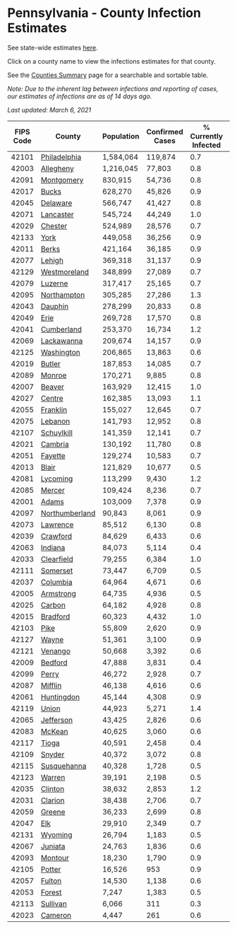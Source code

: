 # Pennsylvania - County Infection Estimates

See state-wide estimates [here](/infections/us-pa).

Click on a county name to view the infections estimates for that county.

See the [Counties Summary](/infections/summary-counties) page for a searchable and sortable table.

*Note: Due to the inherent lag between infections and reporting of cases, our estimates of infections are as of 14 days ago.*

*Last updated: March 6, 2021*

|   FIPS Code |                           County |   Population |   Confirmed Cases |   % Currently Infected |   % Total Infected |
|-------------|----------------------------------|--------------|-------------------|------------------------|--------------------|
|       42101 |     [Philadelphia](philadelphia) |    1,584,064 |           119,874 |                    0.7 |               28.5 |
|       42003 |           [Allegheny](allegheny) |    1,216,045 |            77,803 |                    0.8 |               20.0 |
|       42091 |         [Montgomery](montgomery) |      830,915 |            54,736 |                    0.8 |               23.2 |
|       42017 |                   [Bucks](bucks) |      628,270 |            45,826 |                    0.9 |               25.0 |
|       42045 |             [Delaware](delaware) |      566,747 |            41,427 |                    0.8 |               26.4 |
|       42071 |           [Lancaster](lancaster) |      545,724 |            44,249 |                    1.0 |               26.5 |
|       42029 |               [Chester](chester) |      524,989 |            28,576 |                    0.7 |               18.2 |
|       42133 |                     [York](york) |      449,058 |            36,256 |                    0.9 |               25.3 |
|       42011 |                   [Berks](berks) |      421,164 |            36,185 |                    0.9 |               29.7 |
|       42077 |                 [Lehigh](lehigh) |      369,318 |            31,137 |                    0.9 |               30.1 |
|       42129 |     [Westmoreland](westmoreland) |      348,899 |            27,089 |                    0.7 |               24.2 |
|       42079 |               [Luzerne](luzerne) |      317,417 |            25,165 |                    0.7 |               28.0 |
|       42095 |       [Northampton](northampton) |      305,285 |            27,286 |                    1.3 |               30.9 |
|       42043 |               [Dauphin](dauphin) |      278,299 |            20,833 |                    0.8 |               24.1 |
|       42049 |                     [Erie](erie) |      269,728 |            17,570 |                    0.8 |               20.0 |
|       42041 |         [Cumberland](cumberland) |      253,370 |            16,734 |                    1.2 |               20.8 |
|       42069 |         [Lackawanna](lackawanna) |      209,674 |            14,157 |                    0.9 |               23.0 |
|       42125 |         [Washington](washington) |      206,865 |            13,863 |                    0.6 |               20.6 |
|       42019 |                 [Butler](butler) |      187,853 |            14,085 |                    0.7 |               23.3 |
|       42089 |                 [Monroe](monroe) |      170,271 |             9,885 |                    0.8 |               21.2 |
|       42007 |                 [Beaver](beaver) |      163,929 |            12,415 |                    1.0 |               24.5 |
|       42027 |                 [Centre](centre) |      162,385 |            13,093 |                    1.1 |               24.0 |
|       42055 |             [Franklin](franklin) |      155,027 |            12,645 |                    0.7 |               26.3 |
|       42075 |               [Lebanon](lebanon) |      141,793 |            12,952 |                    0.8 |               30.5 |
|       42107 |         [Schuylkill](schuylkill) |      141,359 |            12,141 |                    0.7 |               27.8 |
|       42021 |               [Cambria](cambria) |      130,192 |            11,780 |                    0.8 |               27.8 |
|       42051 |               [Fayette](fayette) |      129,274 |            10,583 |                    0.7 |               25.5 |
|       42013 |                   [Blair](blair) |      121,829 |            10,677 |                    0.5 |               26.9 |
|       42081 |             [Lycoming](lycoming) |      113,299 |             9,430 |                    1.2 |               25.7 |
|       42085 |                 [Mercer](mercer) |      109,424 |             8,236 |                    0.7 |               23.1 |
|       42001 |                   [Adams](adams) |      103,009 |             7,378 |                    0.9 |               22.5 |
|       42097 | [Northumberland](northumberland) |       90,843 |             8,061 |                    0.9 |               27.3 |
|       42073 |             [Lawrence](lawrence) |       85,512 |             6,130 |                    0.8 |               22.1 |
|       42039 |             [Crawford](crawford) |       84,629 |             6,433 |                    0.6 |               23.5 |
|       42063 |               [Indiana](indiana) |       84,073 |             5,114 |                    0.4 |               18.9 |
|       42033 |         [Clearfield](clearfield) |       79,255 |             6,384 |                    1.0 |               24.6 |
|       42111 |             [Somerset](somerset) |       73,447 |             6,709 |                    0.5 |               28.5 |
|       42037 |             [Columbia](columbia) |       64,964 |             4,671 |                    0.6 |               24.1 |
|       42005 |           [Armstrong](armstrong) |       64,735 |             4,936 |                    0.5 |               23.7 |
|       42025 |                 [Carbon](carbon) |       64,182 |             4,928 |                    0.8 |               24.9 |
|       42015 |             [Bradford](bradford) |       60,323 |             4,432 |                    1.0 |               22.3 |
|       42103 |                     [Pike](pike) |       55,809 |             2,620 |                    0.9 |               17.8 |
|       42127 |                   [Wayne](wayne) |       51,361 |             3,100 |                    0.9 |               19.5 |
|       42121 |               [Venango](venango) |       50,668 |             3,392 |                    0.6 |               20.6 |
|       42009 |               [Bedford](bedford) |       47,888 |             3,831 |                    0.4 |               24.9 |
|       42099 |                   [Perry](perry) |       46,272 |             2,928 |                    0.7 |               19.5 |
|       42087 |               [Mifflin](mifflin) |       46,138 |             4,616 |                    0.6 |               31.1 |
|       42061 |         [Huntingdon](huntingdon) |       45,144 |             4,308 |                    0.9 |               29.7 |
|       42119 |                   [Union](union) |       44,923 |             5,271 |                    1.4 |               35.8 |
|       42065 |           [Jefferson](jefferson) |       43,425 |             2,826 |                    0.6 |               19.9 |
|       42083 |                 [McKean](mckean) |       40,625 |             3,060 |                    0.6 |               23.0 |
|       42117 |                   [Tioga](tioga) |       40,591 |             2,458 |                    0.4 |               18.8 |
|       42109 |                 [Snyder](snyder) |       40,372 |             3,072 |                    0.8 |               23.2 |
|       42115 |       [Susquehanna](susquehanna) |       40,328 |             1,728 |                    0.5 |               14.1 |
|       42123 |                 [Warren](warren) |       39,191 |             2,198 |                    0.5 |               17.3 |
|       42035 |               [Clinton](clinton) |       38,632 |             2,853 |                    1.2 |               22.9 |
|       42031 |               [Clarion](clarion) |       38,438 |             2,706 |                    0.7 |               22.0 |
|       42059 |                 [Greene](greene) |       36,233 |             2,699 |                    0.8 |               23.1 |
|       42047 |                       [Elk](elk) |       29,910 |             2,349 |                    0.7 |               24.0 |
|       42131 |               [Wyoming](wyoming) |       26,794 |             1,183 |                    0.5 |               13.8 |
|       42067 |               [Juniata](juniata) |       24,763 |             1,836 |                    0.6 |               24.6 |
|       42093 |               [Montour](montour) |       18,230 |             1,790 |                    0.9 |               34.7 |
|       42105 |                 [Potter](potter) |       16,526 |               953 |                    0.9 |               17.7 |
|       42057 |                 [Fulton](fulton) |       14,530 |             1,138 |                    0.6 |               24.2 |
|       42053 |                 [Forest](forest) |        7,247 |             1,383 |                    0.5 |               57.4 |
|       42113 |             [Sullivan](sullivan) |        6,066 |               311 |                    0.3 |               15.7 |
|       42023 |               [Cameron](cameron) |        4,447 |               261 |                    0.6 |               18.4 |